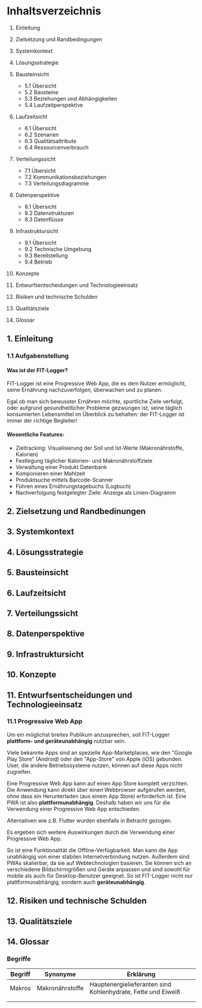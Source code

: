 # Inhaltsverzeichnis

1. Einleitung
2. Zielsetzung und Randbedingungen
3. Systemkontext
4. Lösungsstrategie
5. Bausteinsicht

   - 5.1 Übersicht
   - 5.2 Bausteine
   - 5.3 Beziehungen und Abhängigkeiten
   - 5.4 Laufzeitperspektive

6. Laufzeitsicht

   - 6.1 Übersicht
   - 6.2 Szenarien
   - 6.3 Qualitätsattribute
   - 6.4 Ressourcenverbrauch

7. Verteilungssicht

   - 7.1 Übersicht
   - 7.2 Kommunikationsbeziehungen
   - 7.3 Verteilungsdiagramme

8. Datenperspektive

   - 8.1 Übersicht
   - 8.2 Datenstrukturen
   - 8.3 Datenflüsse

9. Infrastruktursicht

   - 9.1 Übersicht
   - 9.2 Technische Umgebung
   - 9.3 Bereitstellung
   - 9.4 Betrieb

10. Konzepte
11. Entwurfsentscheidungen und Technologieeinsatz
12. Risiken und technische Schulden
13. Qualitätsziele
14. Glossar

## 1. Einleitung

### 1.1 Aufgabenstellung

#### Was ist der FIT-Logger?

FIT-Logger ist eine Progressive Web App, die es dem Nutzer ermöglicht, seine Ernährung nachzuverfolgen, überwachen und zu planen.

Egal ob man sich bewusster Ernähren möchte, sportliche Ziele verfolgt, oder aufgrund gesundheitlicher Probleme gezwungen ist, seine täglich konsumierten Lebensmittel im Überblick zu behalten: der FIT-Logger ist immer der richtige Begleiter!

#### Wesentliche Features:

- Zieltracking: Visualisierung der Soll und Ist-Werte (Makronährstoffe, Kalorien)
- Festlegung täglicher Kalorien- und Makronährstoffziele
- Verwaltung einer Produkt Datenbank
- Komponieren einer Mahlzeit
- Produktsuche mittels Barcode-Scanner
- Führen eines Ernährungstagebuchs (Logbuch)
- Nachverfolgung festgelegter Ziele: Anzeige als Linien-Diagramm

## 2. Zielsetzung und Randbedinungen

## 3. Systemkontext

## 4. Lösungsstrategie

## 5. Bausteinsicht

## 6. Laufzeitsicht

## 7. Verteilungssicht

## 8. Datenperspektive

## 9. Infrastruktursicht

## 10. Konzepte

## 11. Entwurfsentscheidungen und Technologieeinsatz

### 11.1 Progressive Web App

Um ein möglichst breites Publikum anzusprechen, soll FIT-Logger **plattform- und geräteunabhängig** nutzbar sein.

Viele bekannte Apps sind an spezielle App-Marketplaces, wie den "Google Play Store" (Android) oder den "App-Store" von Apple (iOS) gebunden. User, die andere Betriebssysteme nutzen, können auf diese Apps nicht zugreifen.

Eine Progressive Web App kann auf einen App Store komplett verzichten. Die Anwendung kann direkt über einen Webbrowser aufgerufen werden, ohne dass ein Herunterladen (aus einem App Store) erforderlich ist. Eine PWA ist also **plattformunabhängig**. Deshalb haben wir uns für die Verwendung einer Progressive Web App entschieden.

Alternativen wie z.B. Flutter wurden ebenfalls in Betracht gezogen.

Es ergeben sich weitere Auswirkungen durch die Verwendung einer Progressive Web App.

So ist eine Funktionalität die Offline-Verfügbarkeit. Man kann die App unabhängig von einer stabilen Internetverbindung nutzen. Außerdem sind PWAs skalierbar, da sie auf Webtechnologien basieren. Sie können sich an verschiedene Bildschirmgrößen und Geräte anpassen und sind sowohl für mobile als auch für Desktop-Benutzer geeignet. So ist FIT-Logger nicht nur plattformunabhängig, sondern auch **geräteunabhängig**.

## 12. Risiken und technische Schulden

## 13. Qualitätsziele

## 14. Glossar

### Begriffe

| Begriff | Synonyme        | Erklärung                                                    |
| ------- | --------------- | ------------------------------------------------------------ |
| Makros  | Makronährstoffe | Hauptenergielieferanten sind Kohlenhydrate, Fette und Eiweiß |
|         |                 |                                                              |
|         |                 |                                                              |
